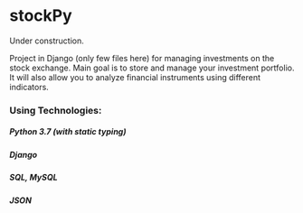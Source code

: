 # stockPy

Under construction.

Project in Django (only few files here) for managing investments on the stock exchange. Main goal is to store and manage your investment portfolio. 
It will also allow you to analyze financial instruments using different indicators.

### Using Technologies:
##### Python 3.7 (with static typing) 
##### Django
##### SQL, MySQL 
##### JSON 
